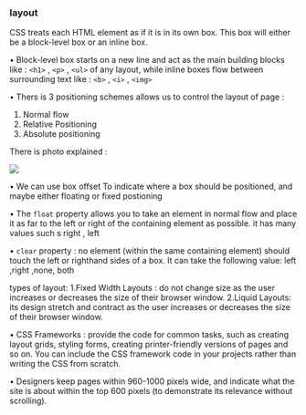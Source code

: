 ### layout
CSS treats each HTML element as if it is in its own box. This box will either be a block-level
box or an inline box.

• Block-level box starts on a new line and act as the main building blocks like  : `<h1>` , `<p>` , `<ul>`
of any layout, while inline boxes flow between surrounding text like : `<b>` , `<i>` , `<img>`

• Thers is 3 positioning schemes allows us to control the layout of page :
1. Normal flow
2. Relative Positioning
3. Absolute positioning

There is photo explained :

![](https://i.ibb.co/w7RVyfZ/111.png)

• We can use box offset To indicate where a box should be positioned, and maybe either floating or fixed postioning

• The `float` property allows you to take an element in normal flow and place it as far to the left or right of the containing
element as possible. it has many values such s right , left 

• `clear` property : no element (within the same containing element) should touch the left or righthand sides of a box. It can take
 the following value: left ,right ,none, both

types of layout:
1.Fixed Width Layouts : do not change size as the user increases or decreases the size of their browser window.
2.Liquid Layouts: its design stretch and contract as the user increases or decreases the size of their browser window.


• CSS Frameworks : provide  the code for common tasks, such as creating layout grids, styling forms, creating
printer-friendly versions of pages and so on. You can include the CSS framework code in your projects rather than writing the CSS from scratch.

• Designers keep pages within 960-1000 pixels wide, and indicate what the site is about within the top 600 pixels (to demonstrate its relevance without scrolling).













